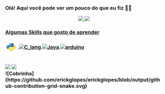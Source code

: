 ### Olá! Aqui você pode ver um pouco do que eu fiz 👨‍💻

<div align="center">
  <a href="https://github.com/ErickGLopes">
  <img height="180px" src="https://github-readme-stats.vercel.app/api?username=erickglopes&show_icons=true&theme=dark&count_private=true"/>
  <img height="180px" src="https://github-readme-stats.vercel.app/api/top-langs/?username=erickglopes&layout=compact&langs_count=7&theme=dark&count_private=true"/>
</div>
<h3>Algumas Skills que gosto de aprender<h3/>
<div style="display: inline_block">
  <img align="center" alt="Python" height="30" width="40" src="https://raw.githubusercontent.com/devicons/devicon/master/icons/python/python-original.svg">
  <img align="center" alt="C_lang" height="30" width="40" src="https://cdn.jsdelivr.net/gh/devicons/devicon/icons/c/c-original.svg">
  <img align="center" alt="Java" height="30" width="40" src="https://cdn.jsdelivr.net/gh/devicons/devicon/icons/java/java-plain.svg">
  <img align="center" alt="arduino" height="30" width="40" src="https://cdn.jsdelivr.net/gh/devicons/devicon/icons/arduino/arduino-original.svg">
</div>
<br><br>
<div> 
  <a href="mailto:erickgabri210@gmail.com"><img src="https://img.shields.io/badge/-Gmail-%23333?style=for-the-badge&logo=gmail&logoColor=white" target="_blank"></a>
  <a href="https://www.linkedin.com/in/erickglopes/" target="_blank"><img src="https://img.shields.io/badge/-LinkedIn-%230077B5?style=for-the-badge&logo=linkedin&logoColor=white" target="_blank"></a> 
</div>
![Cobrinha](https://github.com/erickglopes/erickglopes/blob/output/github-contribution-grid-snake.svg)
